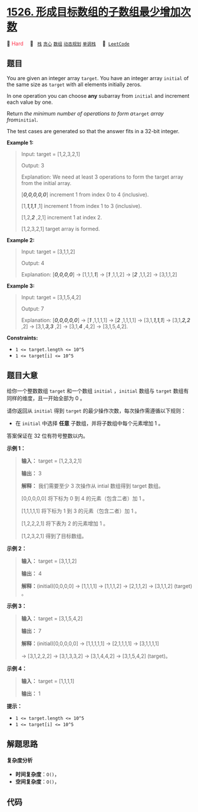 # [1526. 形成目标数组的子数组最少增加次数](https://leetcode.com/problems/minimum-number-of-increments-on-subarrays-to-form-a-target-array)

🔴 <font color=#ff334b>Hard</font>&emsp; 🔖&ensp; [`栈`](/leetcode/outline/tag/stack.md) [`贪心`](/leetcode/outline/tag/greedy.md) [`数组`](/leetcode/outline/tag/array.md) [`动态规划`](/leetcode/outline/tag/dynamic-programming.md) [`单调栈`](/leetcode/outline/tag/monotonic-stack.md)&emsp; 🔗&ensp;[`LeetCode`](https://leetcode.com/problems/minimum-number-of-increments-on-subarrays-to-form-a-target-array)

## 题目

You are given an integer array `target`. You have an integer array `initial`
of the same size as `target` with all elements initially zeros.

In one operation you can choose **any** subarray from `initial` and increment
each value by one.

Return _the minimum number of operations to form a_`target` _array
from_`initial`.

The test cases are generated so that the answer fits in a 32-bit integer.



**Example 1:**

> Input: target = [1,2,3,2,1]
> 
> Output: 3
> 
> Explanation: We need at least 3 operations to form the target array from the initial array.
> 
> [**_0,0,0,0,0_**] increment 1 from index 0 to 4 (inclusive).
> 
> [1,**_1,1,1_** ,1] increment 1 from index 1 to 3 (inclusive).
> 
> [1,2,**_2_** ,2,1] increment 1 at index 2.
> 
> [1,2,3,2,1] target array is formed.

**Example 2:**

> Input: target = [3,1,1,2]
> 
> Output: 4
> 
> Explanation: [**_0,0,0,0_**] -> [1,1,1,**_1_**] -> [**_1_** ,1,1,2] -> [**_2_** ,1,1,2] -> [3,1,1,2]

**Example 3:**

> Input: target = [3,1,5,4,2]
> 
> Output: 7
> 
> Explanation: [**_0,0,0,0,0_**] -> [**_1_** ,1,1,1,1] -> [**_2_** ,1,1,1,1] -> [3,1,**_1,1,1_**] -> [3,1,**_2,2_** ,2] -> [3,1,**_3,3_** ,2] -> [3,1,**_4_** ,4,2] -> [3,1,5,4,2].

**Constraints:**

  * `1 <= target.length <= 10^5`
  * `1 <= target[i] <= 10^5`


## 题目大意

给你一个整数数组 `target` 和一个数组 `initial` ，`initial` 数组与 `target`  数组有同样的维度，且一开始全部为 0
。

请你返回从 `initial` 得到  `target` 的最少操作次数，每次操作需遵循以下规则：

  * 在 `initial` 中选择 **任意**  子数组，并将子数组中每个元素增加 1 。

答案保证在 32 位有符号整数以内。



**示例 1：**

> 
> 
> 
> 
> 
> **输入：** target = [1,2,3,2,1]
> 
> **输出：** 3
> 
> **解释：** 我们需要至少 3 次操作从 intial 数组得到 target 数组。
> 
> [0,0,0,0,0] 将下标为 0 到 4 的元素（包含二者）加 1 。
> 
> [1,1,1,1,1] 将下标为 1 到 3 的元素（包含二者）加 1 。
> 
> [1,2,2,2,1] 将下表为 2 的元素增加 1 。
> 
> [1,2,3,2,1] 得到了目标数组。
> 
> 

**示例 2：**

> 
> 
> 
> 
> 
> **输入：** target = [3,1,1,2]
> 
> **输出：** 4
> 
> **解释：**(initial)[0,0,0,0] -> [1,1,1,1] -> [1,1,1,2] -> [2,1,1,2] -> [3,1,1,2] (target) 。
> 
> 

**示例 3：**

> 
> 
> 
> 
> 
> **输入：** target = [3,1,5,4,2]
> 
> **输出：** 7
> 
> **解释：**(initial)[0,0,0,0,0] -> [1,1,1,1,1] -> [2,1,1,1,1] -> [3,1,1,1,1] 
> 
> > 
> > 
> > 
> > 
> > 
> > 
> > 
> > 
>   -> [3,1,2,2,2] -> [3,1,3,3,2] -> [3,1,4,4,2] -> [3,1,5,4,2] (target)。
> 
> 

**示例 4：**

> 
> 
> 
> 
> 
> **输入：** target = [1,1,1,1]
> 
> **输出：** 1
> 
> 



**提示：**

  * `1 <= target.length <= 10^5`
  * `1 <= target[i] <= 10^5`


## 解题思路

#### 复杂度分析

- **时间复杂度**：`O()`，
- **空间复杂度**：`O()`，

## 代码

```javascript

```